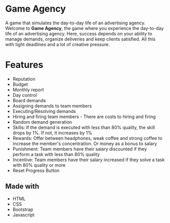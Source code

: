 # Game Agency
A game that simulates the day-to-day life of an advertising agency.<br>
Welcome to <strong>Game Agency</strong>, the game where you experience the day-to-day life of an advertising agency. Here, success depends on your ability to manage demands, organize deliveries and keep clients satisfied. All this with tight deadlines and a lot of creative pressure.<br>
<h1>Features</h1>
<ul>
<li>Reputation</li>
<li>Budget</li>
<li>Monthly report</li>
<li>Day control</li>
<li>Board demands</li>
<li>Assigning demands to team members</li>
<li>Executing/Resolving demands</li>
<li>Hiring and firing team members - There are costs to hiring and firing</li>
<li>Random demand generation</li>
<li>Skills: If the demand is executed with less than 80% quality, the skill drops by 1%. If not, it increases by 1%</li>
<li>Rewards: Offer between headphones, weak coffee and strong coffee to increase the member's concentration. Or money as a bonus to salary</li>
<li>Punishment: Team members have their salary discounted if they perform a task with less than 80% quality</li>
<li>Incentive: Team members have their salary increased if they solve a task with 80% quality or more</li>
<li>Reset Progress Button</li>
</ul>
<h2>Made with</h2>
<ul>
<li>HTML</li>
<li>CSS</li>
<li>Bootstrap</li>
<li>Javascript</li>
</ul>
